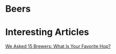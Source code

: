 # Beers

# Interesting Articles

[We Asked 15 Brewers: What Is Your Favorite Hop?](https://www.hopculture.com/craft-brewers-favorite-hops/)